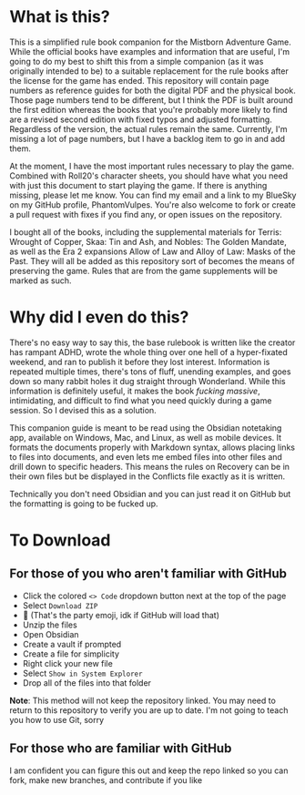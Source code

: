 # What is this?
This is a simplified rule book companion for the Mistborn Adventure Game. While the official books have examples and information that are useful, I'm going to do my best to shift this from a simple companion (as it was originally intended to be) to a suitable replacement for the rule books after the license for the game has ended. This repository will contain page numbers as reference guides for both the digital PDF and the physical book. Those page numbers tend to be different, but I think the PDF is built around the first edition whereas the books that you're probably more likely to find are a revised second edition with fixed typos and adjusted formatting. Regardless of the version, the actual rules remain the same. Currently, I'm missing a lot of page numbers, but I have a backlog item to go in and add them.

At the moment, I have the most important rules necessary to play the game. Combined with Roll20's character sheets, you should have what you need with just this document to start playing the game. If there is anything missing, please let me know. You can find my email and a link to my BlueSky on my GitHub profile, PhantomVulpes. You're also welcome to fork or create a pull request with fixes if you find any, or open issues on the repository.

I bought all of the books, including the supplemental materials for Terris: Wrought of Copper, Skaa: Tin and Ash, and Nobles: The Golden Mandate, as well as the Era 2 expansions Allow of Law and Alloy of Law: Masks of the Past. They will all be added as this repository sort of becomes the means of preserving the game. Rules that are from the game supplements will be marked as such.

# Why did I even do this?
There's no easy way to say this, the base rulebook is written like the creator has rampant ADHD, wrote the whole thing over one hell of a hyper-fixated weekend, and ran to publish it before they lost interest. Information is repeated multiple times, there's tons of fluff, unending examples, and goes down so many rabbit holes it dug straight through Wonderland. While this information is definitely useful, it makes the book _fucking massive_, intimidating, and difficult to find what you need quickly during a game session. So I devised this as a solution.

This companion guide is meant to be read using the Obsidian notetaking app, available on Windows, Mac, and Linux, as well as mobile devices. It formats the documents properly with Markdown syntax, allows placing links to files into documents, and even lets me embed files into other files and drill down to specific headers. This means the rules on Recovery can be in their own files but be displayed in the Conflicts file exactly as it is written.

Technically you don't need Obsidian and you can just read it on GitHub but the formatting is going to be fucked up.
# To Download
## For those of you who aren't familiar with GitHub
- Click the colored `<> Code` dropdown button next at the top of the page
- Select `Download ZIP`
- 🎉 (That's the party emoji, idk if GitHub will load that)
- Unzip the files
- Open Obsidian
- Create a vault if prompted
- Create a file for simplicity
- Right click your new file
- Select `Show in System Explorer`
- Drop all of the files into that folder

**Note**: This method will not keep the repository linked. You may need to return to this repository to verify you are up to date. I'm not going to teach you how to use Git, sorry
## For those who are familiar with GitHub
I am confident you can figure this out and keep the repo linked so you can fork, make new branches, and contribute if you like